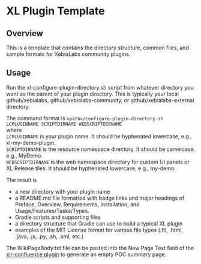 # XL Plugin Template

## Overview

This is a template that contains the directory structure, common files, and sample formats for XebiaLabs community plugins.

## Usage

Run the xl-configure-plugin-directory.sh script from whatever directory you want as the parent of your plugin directory.  This is typically your local github/xebialabs, github/xebialabs-community, or github/xebialabs-external directory.

The command format is `<path>/configure-plugin-directory.sh LCPLUGINNAME SCRIPTDIRNAME WEBSCRIPTDIRNAME`  
where  
`LCPLUGINNAME` is your plugin name.  It should be hyphenated lowercase, e.g., xl-my-demo-plugin.  
`SCRIPTDIRNAME` is the resource namespace directory.  It should be camelcase, e.g., MyDemo.  
`WEBSCRIPTDIRNAME` is the web namespace directory for custom UI panels or XL Release tiles.  It should be hyphenated lowercase, e.g., my-demo.

The result is

* a new directory with your plugin name
* a README.md file formatted with badge links and major headings of Preface, Overview, Requirements, Installation, and Usage/Features/Tasks/Types.
* Gradle scripts and supporting files
* a directory structure that Gradle can use to build a typical XL plugin
* examples of the MIT License format for various file types (.ftl, .html, .java, .js, .py, .sh, .xml, etc.)

The WikiPageBody.txt file can be pasted into the New Page Text field of the [xlr-confluence plugin](https://github.com/xebialabs-community/xlr-confluence-plugin) to generate an empty POC summary page.


